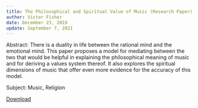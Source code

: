 ```yaml
---
title: The Philosophical and Spiritual Value of Music (Research Paper)
author: Victor Fisher
date: December 23, 2019
update: September 7, 2021
---
```

Abstract: There is a duality in life between the rational mind and the emotional mind. This paper proposes a model for mediating between the two that would be helpful in explaining the philosophical meaning of music and for deriving a values system thereof. It also explores the spiritual dimensions of music that offer even more evidence for the accuracy of this model.

Subject: Music, Religion

<a href="/the-philosophical-and-spiritual-value-of-music.pdf" target="_blank">Download</a>